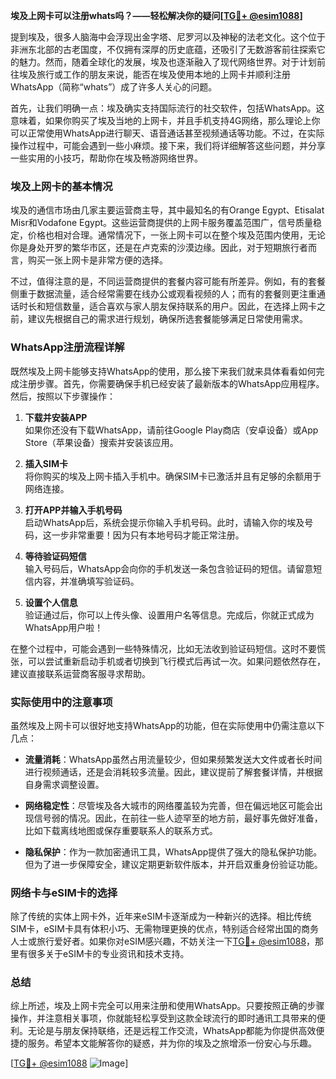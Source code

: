 **埃及上网卡可以注册whats吗？——轻松解决你的疑问[[TG💪+ @esim1088](https://t.me/s/esim1088)]**

提到埃及，很多人脑海中会浮现出金字塔、尼罗河以及神秘的法老文化。这个位于非洲东北部的古老国度，不仅拥有深厚的历史底蕴，还吸引了无数游客前往探索它的魅力。然而，随着全球化的发展，埃及也逐渐融入了现代网络世界。对于计划前往埃及旅行或工作的朋友来说，能否在埃及使用本地的上网卡并顺利注册WhatsApp（简称“whats”）成了许多人关心的问题。

首先，让我们明确一点：埃及确实支持国际流行的社交软件，包括WhatsApp。这意味着，如果你购买了埃及当地的上网卡，并且手机支持4G网络，那么理论上你可以正常使用WhatsApp进行聊天、语音通话甚至视频通话等功能。不过，在实际操作过程中，可能会遇到一些小麻烦。接下来，我们将详细解答这些问题，并分享一些实用的小技巧，帮助你在埃及畅游网络世界。

### 埃及上网卡的基本情况

埃及的通信市场由几家主要运营商主导，其中最知名的有Orange Egypt、Etisalat Misr和Vodafone Egypt。这些运营商提供的上网卡服务覆盖范围广，信号质量稳定，价格也相对合理。通常情况下，一张上网卡可以在整个埃及范围内使用，无论你是身处开罗的繁华市区，还是在卢克索的沙漠边缘。因此，对于短期旅行者而言，购买一张上网卡是非常方便的选择。

不过，值得注意的是，不同运营商提供的套餐内容可能有所差异。例如，有的套餐侧重于数据流量，适合经常需要在线办公或观看视频的人；而有的套餐则更注重通话时长和短信数量，适合喜欢与家人朋友保持联系的用户。因此，在选择上网卡之前，建议先根据自己的需求进行规划，确保所选套餐能够满足日常使用需求。

### WhatsApp注册流程详解

既然埃及上网卡能够支持WhatsApp的使用，那么接下来我们就来具体看看如何完成注册步骤。首先，你需要确保手机已经安装了最新版本的WhatsApp应用程序。然后，按照以下步骤操作：

1. **下载并安装APP**  
   如果你还没有下载WhatsApp，请前往Google Play商店（安卓设备）或App Store（苹果设备）搜索并安装该应用。

2. **插入SIM卡**  
   将你购买的埃及上网卡插入手机中。确保SIM卡已激活并且有足够的余额用于网络连接。

3. **打开APP并输入手机号码**  
   启动WhatsApp后，系统会提示你输入手机号码。此时，请输入你的埃及号码，这一步非常重要！因为只有本地号码才能正常注册。

4. **等待验证码短信**  
   输入号码后，WhatsApp会向你的手机发送一条包含验证码的短信。请留意短信内容，并准确填写验证码。

5. **设置个人信息**  
   验证通过后，你可以上传头像、设置用户名等信息。完成后，你就正式成为WhatsApp用户啦！

在整个过程中，可能会遇到一些特殊情况，比如无法收到验证码短信。这时不要慌张，可以尝试重新启动手机或者切换到飞行模式后再试一次。如果问题依然存在，建议直接联系运营商客服寻求帮助。

### 实际使用中的注意事项

虽然埃及上网卡可以很好地支持WhatsApp的功能，但在实际使用中仍需注意以下几点：

- **流量消耗**：WhatsApp虽然占用流量较少，但如果频繁发送大文件或者长时间进行视频通话，还是会消耗较多流量。因此，建议提前了解套餐详情，并根据自身需求调整设置。
  
- **网络稳定性**：尽管埃及各大城市的网络覆盖较为完善，但在偏远地区可能会出现信号弱的情况。因此，在前往一些人迹罕至的地方前，最好事先做好准备，比如下载离线地图或保存重要联系人的联系方式。

- **隐私保护**：作为一款加密通讯工具，WhatsApp提供了强大的隐私保护功能。但为了进一步保障安全，建议定期更新软件版本，并开启双重身份验证功能。

### 网络卡与eSIM卡的选择

除了传统的实体上网卡外，近年来eSIM卡逐渐成为一种新兴的选择。相比传统SIM卡，eSIM卡具有体积小巧、无需物理更换的优点，特别适合经常出国的商务人士或旅行爱好者。如果你对eSIM感兴趣，不妨关注一下[TG💪+ @esim1088](https://t.me/s/esim1088)，那里有很多关于eSIM卡的专业资讯和技术支持。

### 总结

综上所述，埃及上网卡完全可以用来注册和使用WhatsApp。只要按照正确的步骤操作，并注意相关事项，你就能轻松享受到这款全球流行的即时通讯工具带来的便利。无论是与朋友保持联络，还是远程工作交流，WhatsApp都能为你提供高效便捷的服务。希望本文能解答你的疑惑，并为你的埃及之旅增添一份安心与乐趣。

[[TG💪+ @esim1088](https://t.me/s/esim1088) ![Image](https://i.postimg.cc/4NQfJmqS/Snipaste-2025-05-13-00-14-12.png)]